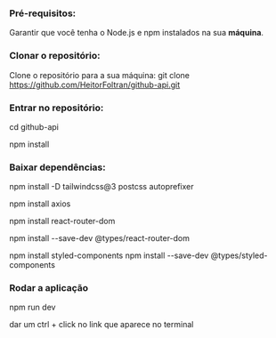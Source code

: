 ### Pré-requisitos:

Garantir que você tenha o Node.js e npm instalados na sua **máquina**.  

### Clonar o repositório:

Clone o repositório para a sua máquina:  git clone https://github.com/HeitorFoltran/github-api.git

### Entrar no repositório:

cd github-api


npm install

### Baixar dependências:

npm install -D tailwindcss@3 postcss autoprefixer


npm install axios


npm install react-router-dom

npm install --save-dev @types/react-router-dom


npm install styled-components
npm install --save-dev @types/styled-components

### Rodar a aplicação

npm run dev

dar um ctrl + click no link que aparece no terminal 
